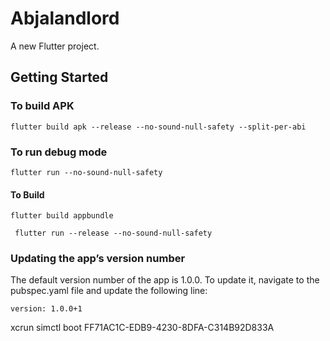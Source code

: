 # Abjalandlord

A new Flutter project.

## Getting Started
### To build APK

```shell
flutter build apk --release --no-sound-null-safety --split-per-abi
```

### To run debug mode
```shell
flutter run --no-sound-null-safety 
```

#### To Build
```shell
flutter build appbundle
```

```
 flutter run --release --no-sound-null-safety  
```

### Updating the app’s version number
The default version number of the app is 1.0.0. To update it, navigate to the pubspec.yaml file and update the following line:
```shell
version: 1.0.0+1
```

xcrun simctl boot FF71AC1C-EDB9-4230-8DFA-C314B92D833A